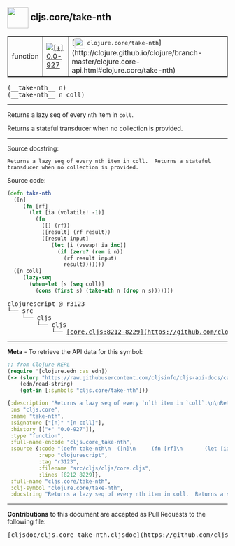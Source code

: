 ## <img width="48px" valign="middle" src="http://i.imgur.com/Hi20huC.png"> cljs.core/take-nth

 <table border="1">
<tr>

<td>function</td>
<td><a href="https://github.com/cljsinfo/cljs-api-docs/tree/0.0-927"><img valign="middle" alt="[+] 0.0-927" src="https://img.shields.io/badge/+-0.0--927-lightgrey.svg"></a> </td>
<td>
[<img height="24px" valign="middle" src="http://i.imgur.com/1GjPKvB.png"> <samp>clojure.core/take-nth</samp>](http://clojure.github.io/clojure/branch-master/clojure.core-api.html#clojure.core/take-nth)
</td>
</tr>
</table>

 <samp>
(__take-nth__ n)<br>
</samp>
 <samp>
(__take-nth__ n coll)<br>
</samp>

---

Returns a lazy seq of every `n`th item in `coll`.

Returns a stateful transducer when no collection is provided.

---



Source docstring:

```
Returns a lazy seq of every nth item in coll.  Returns a stateful
transducer when no collection is provided.
```

Source code:

```clj
(defn take-nth
  ([n]
     (fn [rf]
       (let [ia (volatile! -1)]
         (fn
           ([] (rf))
           ([result] (rf result))
           ([result input]
              (let [i (vswap! ia inc)]
                (if (zero? (rem i n))
                  (rf result input)
                  result)))))))
  ([n coll]
     (lazy-seq
       (when-let [s (seq coll)]
         (cons (first s) (take-nth n (drop n s)))))))
```

 <pre>
clojurescript @ r3123
└── src
    └── cljs
        └── cljs
            └── <ins>[core.cljs:8212-8229](https://github.com/clojure/clojurescript/blob/r3123/src/cljs/cljs/core.cljs#L8212-L8229)</ins>
</pre>


---

__Meta__ - To retrieve the API data for this symbol:

```clj
;; from Clojure REPL
(require '[clojure.edn :as edn])
(-> (slurp "https://raw.githubusercontent.com/cljsinfo/cljs-api-docs/catalog/cljs-api.edn")
    (edn/read-string)
    (get-in [:symbols "cljs.core/take-nth"]))
```

```clj
{:description "Returns a lazy seq of every `n`th item in `coll`.\n\nReturns a stateful transducer when no collection is provided.",
 :ns "cljs.core",
 :name "take-nth",
 :signature ["[n]" "[n coll]"],
 :history [["+" "0.0-927"]],
 :type "function",
 :full-name-encode "cljs.core_take-nth",
 :source {:code "(defn take-nth\n  ([n]\n     (fn [rf]\n       (let [ia (volatile! -1)]\n         (fn\n           ([] (rf))\n           ([result] (rf result))\n           ([result input]\n              (let [i (vswap! ia inc)]\n                (if (zero? (rem i n))\n                  (rf result input)\n                  result)))))))\n  ([n coll]\n     (lazy-seq\n       (when-let [s (seq coll)]\n         (cons (first s) (take-nth n (drop n s)))))))",
          :repo "clojurescript",
          :tag "r3123",
          :filename "src/cljs/cljs/core.cljs",
          :lines [8212 8229]},
 :full-name "cljs.core/take-nth",
 :clj-symbol "clojure.core/take-nth",
 :docstring "Returns a lazy seq of every nth item in coll.  Returns a stateful\ntransducer when no collection is provided."}

```

---

__Contributions__ to this document are accepted as Pull Requests to the following file:

 <pre>
[cljsdoc/cljs.core_take-nth.cljsdoc](https://github.com/cljsinfo/cljs-api-docs/blob/master/cljsdoc/cljs.core_take-nth.cljsdoc)
</pre>


